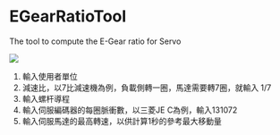 # EGearRatioTool
The tool to compute the E-Gear ratio for Servo

![](https://i.imgur.com/bmgr4BI.png)

1. 輸入使用者單位
2. 減速比，以7比減速機為例，負載側轉一圈，馬達需要轉7圈，就輸入 1/7
3. 輸入螺杆導程
4. 輸入伺服編碼器的每圈脈衝數，以三菱JE C為例，輸入131072
5. 輸入伺服馬達的最高轉速，以供計算1秒的參考最大移動量
